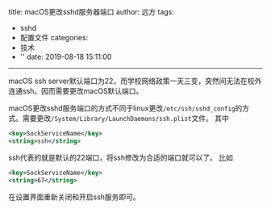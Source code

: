 title: macOS更改sshd服务器端口
author: 远方
tags:
  - sshd
  - 配置文件
categories:
  - 技术
  - ''
date: 2019-08-18 15:11:00
---
macOS ssh server默认端口为22，而学校网络政策一天三变，突然间无法在校外连通ssh。因而需要更改macOS默认端口。

macOS更改sshd服务端口的方式不同于linux更改`/etc/ssh/sshd_config`的方式。需要更改`/System/Library/LaunchDaemons/ssh.plist`文件。
其中
```xml
<key>SockServiceName</key>
<string>ssh</string>
```
ssh代表的就是默认的22端口，将ssh修改为合适的端口就可以了。
比如
```xml
<key>SockServiceName</key>
<string>67</string>
```
在设置界面重新关闭和开启ssh服务即可。